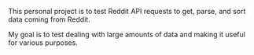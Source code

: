 This personal project is to test Reddit API requests to get, parse, and sort data coming from Reddit.

My goal is to test dealing with large amounts of data and making it useful for various purposes.